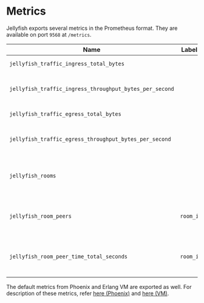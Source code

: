 # Metrics

Jellyfish exports several metrics in the Prometheus format. They are available on port `9568` at `/metrics`.

| Name                                                    | Labels    | Description                                       |
| ------------------------------------------------------- | --------- | ------------------------------------------------- |
| `jellyfish_traffic_ingress_total_bytes`                 |           | Total traffic received                            |
| `jellyfish_traffic_ingress_throughput_bytes_per_second` |           | Current throughput for received traffic           |
| `jellyfish_traffic_egress_total_bytes`                  |           | Total traffic sent                                |
| `jellyfish_traffic_egress_throughput_bytes_per_second`  |           | Current throughput for sent traffic               |
| `jellyfish_rooms`                                       |           | Amount of rooms currently present in Jellyfish    |
| `jellyfish_room_peers`                                  | `room_id` | Amount of peers currently present in a given room |
| `jellyfish_room_peer_time_total_seconds`                | `room_id` | Total peer time accumulated for a given room      |

The default metrics from Phoenix and Erlang VM are exported as well.
For description of these metrics, refer [here (Phoenix)](https://hexdocs.pm/phoenix/Phoenix.Logger.html)
and [here (VM)](https://hexdocs.pm/telemetry_metrics/Telemetry.Metrics.html#module-vm-metrics).
